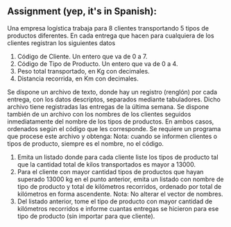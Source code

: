 ## Assignment (yep, it's in Spanish):

Una empresa logística trabaja para 8 clientes transportando 5 tipos de productos diferentes. En cada
entrega que hacen para cualquiera de los clientes registran los siguientes datos

1. Código de Cliente. Un entero que va de 0 a 7.
2. Código de Tipo de Producto. Un entero que va de 0 a 4.
3. Peso total transportado, en Kg con decimales.
4. Distancia recorrida, en Km con decimales.

Se dispone un archivo de texto, donde hay un registro (renglón) por cada entrega, con los datos
descriptos, separados mediante tabuladores. Dicho archivo tiene registradas las entregas de la última
semana.
Se dispone también de un archivo con los nombres de los clientes seguidos inmediatamente del
nombre de los tipos de productos. En ambos casos, ordenados según el código que les corresponde.
Se requiere un programa que procese este archivo y obtenga:
Nota: cuando se informen clientes o tipos de producto, siempre es el nombre, no el código.

1. Emita un listado donde para cada cliente liste los tipos de producto tal que la cantidad total de
   kilos transportados es mayor a 13000.
2. Para el cliente con mayor cantidad tipos de productos que hayan superado 13000 kg en el punto
   anterior, emita un listado con nombre de tipo de producto y total de kilómetros recorridos,
   ordenado por total de kilómetros en forma ascendente.
   Nota: No alterar el vector de nombres.
3. Del listado anterior, tome el tipo de producto con mayor cantidad de kilómetros recorridos e
   informe cuantas entregas se hicieron para ese tipo de producto (sin importar para que cliente).
